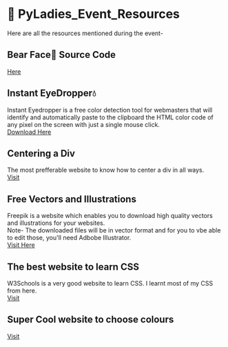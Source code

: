 # 📍 PyLadies_Event_Resources

Here are all the resources mentioned during the event-


## Bear Face🐻 Source Code
<a href="https://codepen.io/unnatimishra/pen/ExKwzrV?editors=1100">Here</a>

## Instant EyeDropper💧

Instant Eyedropper is a free color detection tool for webmasters that will identify and automatically paste to the clipboard the HTML color code of any pixel on the screen with just a single mouse click.<br>
<a href="http://instant-eyedropper.com/download/instant-eyedropper-1.9.3.exe">Download Here</a>

## Centering a Div

The most prefferable website to know how to center a div in all ways.<br>
<a href="https://www.freecodecamp.org/news/how-to-center-anything-with-css-align-a-div-text-and-more/">Visit</a>

## Free Vectors and Illustrations

Freepik is a website which enables you to download high quality vectors and illustrations for your websites.
<br>
Note- The downloaded files will be in vector format and for you to vbe able to edit those, you'll need Adbobe Illustrator.
<br>
<a href="https://www.freepik.com/">Visit Here</a>
<br>

## The best website to learn CSS

W3Schools is a very good website to learn CSS. I learnt most of my CSS from here.<br>
<a href="https://www.w3schools.com/css/default.asp">Visit</a>

## Super Cool website to choose colours
<a href="https://flatuicolors.com/">Visit</a>
